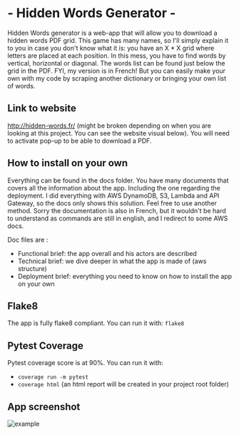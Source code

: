 # - Hidden Words Generator -
Hidden Words generator is a web-app that will allow you to download a 
hidden words PDF grid. This game has many names, so I'll 
simply explain it to you in case you don't know what it is: 
you have an X * X grid where letters are placed at each position. 
In this mess, you have to find words by vertical, horizontal or diagonal. 
The words list can be found just below the grid in the PDF.
FYI, my version is in French! But you can easily make your own
with my code by scraping another dictionary or bringing your own
list of words.

## Link to website
http://hidden-words.fr/ (might be broken depending on when you are
looking at this project. You can see the website visual below).
You will need to activate pop-up to be able to download a PDF.

## How to install on your own
Everything can be found in the docs folder. You have many documents
that covers all the information about the app. Including the one regarding
the deployment. I did everything with AWS DynamoDB, S3, Lambda and API Gateway,
so the docs only shows this solution. Feel free to use another method.
Sorry the documentation is also in French, but it wouldn't be hard to
understand as commands are still in english, and I redirect to some AWS docs.

Doc files are :

- Functional brief: the app overall and his actors are described
- Technical brief: we dive deeper in what the app is made of (aws structure)
- Deployment brief: everything you need to know on how to install the app on your own

## Flake8
The app is fully flake8 compliant. You can run it with:
`flake8`

## Pytest Coverage
Pytest coverage score is at 90%. You can run it with:
- `coverage run -m pytest`
- `coverage html` (an html report will be created in your project root folder)

## App screenshot
![example](https://github.com/bientavu/hidden_words/blob/master/website/assets/img/app-screenshot-blur.png?raw=true)
